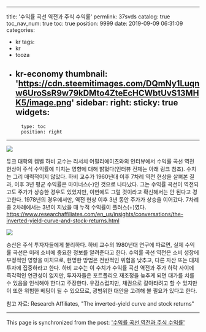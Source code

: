 
---
title: '수익률 곡선 역전과 주식 수익률'
permlink: 37svds
catalog: true
toc_nav_num: true
toc: true
position: 9999
date: 2019-09-09 06:31:09
categories:
- kr
tags:
- kr
- tooza
- kr-economy
thumbnail: 'https://cdn.steemitimages.com/DQmNy1Luqnw6UroSsR9w79kDMto4ZteEcHCWbtUvS13MHK5/image.png'
sidebar:
    right:
        sticky: true
widgets:
    -
        type: toc
        position: right
---


![](https://cdn.steemitimages.com/DQmNy1Luqnw6UroSsR9w79kDMto4ZteEcHCWbtUvS13MHK5/image.png)

듀크 대학의 켐벨 하비 교수는 리서치 어필리에이츠와의 인터뷰에서 수익률 곡선 역전 현상이 주식 수익률에 미치는 영향에 대해 밝혔다(인터뷰 전체는 아래 링크 참조). 수치는 그리 매력적이지 않았다. 하비 교수가 1960년대 이후 7차례 역전 현상을 살펴본 결과, 이후 3년 평균 수익률은 마이너스(-)인 것으로 나타났다. 그는 수익률 곡선이 역전되고도 주가가 상승한 경우도 있었지만, 이번에도 그럴 것이라고 확신해서는 안 된다고 경고한다. 1978년의 경우에서만, 역전 현상 이후 3년 동안 주가가 상승을 이어갔다. 7차례 중 2차례에서는 3년이 지났을 때 누적 수익률이 플러스(+)였다.
https://www.researchaffiliates.com/en_us/insights/conversations/the-inverted-yield-curve-and-stock-returns.html

![](https://cdn.steemitimages.com/DQmeijJeQwZyap9e1BekBh5w74sb3nMmb7hkRKwharMNyi5/image.png)

승산은 주식 투자자들에게 불리하다. 하비 교수의 1980년대 연구에 따르면, 실제 수익률 곡선은 미래 소비에 중요한 정보를 알려준다고 한다. 수익률 곡선 역전은 소비 성장에 부정적인 영향을 미치므로, 현명한 방법은 전반적인 위험을 낮추고, 다른 자산 또는 대체 투자에 집중하라고 한다. 하비 교수는 이 수치가 수익률 곡선 역전과 주가 하락 사이에 즉각적인 연관성이 없지만, 투자자들은 포트폴리오 재조정을 늦추게 되면 대가를 치를 수 있음을 인식해야 한다고 주장한다. 유감스럽지만, 채권으로 갈아타려고 할 수 있지만 이 또한 위험한 베팅이 될 수 있으므로, 광범위한 대안을 고려해 볼 필요가 있다고 한다.​

참고 자료: Research Affiliates, "The inverted-yield curve and stock returns"

- - -

This page is synchronized from the post: ['수익률 곡선 역전과 주식 수익률'](https://steemit.com/@pius.pius/37svds)
